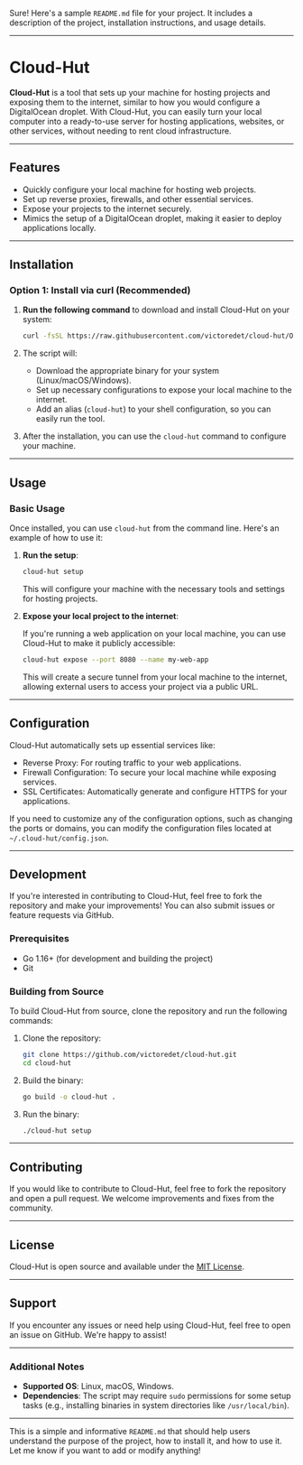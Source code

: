 
Sure! Here's a sample `README.md` file for your project. It includes a description of the project, installation instructions, and usage details.

---

# **Cloud-Hut**

**Cloud-Hut** is a tool that sets up your machine for hosting projects and exposing them to the internet, similar to how you would configure a DigitalOcean droplet. With Cloud-Hut, you can easily turn your local computer into a ready-to-use server for hosting applications, websites, or other services, without needing to rent cloud infrastructure.

---

## **Features**

* Quickly configure your local machine for hosting web projects.
* Set up reverse proxies, firewalls, and other essential services.
* Expose your projects to the internet securely.
* Mimics the setup of a DigitalOcean droplet, making it easier to deploy applications locally.

---

## **Installation**

### **Option 1: Install via curl (Recommended)**

1. **Run the following command** to download and install Cloud-Hut on your system:

   ```bash
   curl -fsSL https://raw.githubusercontent.com/victoredet/cloud-hut/Oak/install.sh | sudo bash
   ```

2. The script will:

   * Download the appropriate binary for your system (Linux/macOS/Windows).
   * Set up necessary configurations to expose your local machine to the internet.
   * Add an alias (`cloud-hut`) to your shell configuration, so you can easily run the tool.

3. After the installation, you can use the `cloud-hut` command to configure your machine.

---

## **Usage**

### **Basic Usage**

Once installed, you can use `cloud-hut` from the command line. Here's an example of how to use it:

1. **Run the setup**:

   ```bash
   cloud-hut setup
   ```

   This will configure your machine with the necessary tools and settings for hosting projects.

2. **Expose your local project to the internet**:

   If you're running a web application on your local machine, you can use Cloud-Hut to make it publicly accessible:

   ```bash
   cloud-hut expose --port 8080 --name my-web-app
   ```

   This will create a secure tunnel from your local machine to the internet, allowing external users to access your project via a public URL.

---

## **Configuration**

Cloud-Hut automatically sets up essential services like:

* Reverse Proxy: For routing traffic to your web applications.
* Firewall Configuration: To secure your local machine while exposing services.
* SSL Certificates: Automatically generate and configure HTTPS for your applications.

If you need to customize any of the configuration options, such as changing the ports or domains, you can modify the configuration files located at `~/.cloud-hut/config.json`.

---

## **Development**

If you're interested in contributing to Cloud-Hut, feel free to fork the repository and make your improvements! You can also submit issues or feature requests via GitHub.

### **Prerequisites**

* Go 1.16+ (for development and building the project)
* Git

### **Building from Source**

To build Cloud-Hut from source, clone the repository and run the following commands:

1. Clone the repository:

   ```bash
   git clone https://github.com/victoredet/cloud-hut.git
   cd cloud-hut
   ```

2. Build the binary:

   ```bash
   go build -o cloud-hut .
   ```

3. Run the binary:

   ```bash
   ./cloud-hut setup
   ```

---

## **Contributing**

If you would like to contribute to Cloud-Hut, feel free to fork the repository and open a pull request. We welcome improvements and fixes from the community.

---

## **License**

Cloud-Hut is open source and available under the [MIT License](LICENSE).

---

## **Support**

If you encounter any issues or need help using Cloud-Hut, feel free to open an issue on GitHub. We're happy to assist!

---

### Additional Notes

* **Supported OS**: Linux, macOS, Windows.
* **Dependencies**: The script may require `sudo` permissions for some setup tasks (e.g., installing binaries in system directories like `/usr/local/bin`).

---

This is a simple and informative `README.md` that should help users understand the purpose of the project, how to install it, and how to use it. Let me know if you want to add or modify anything!
